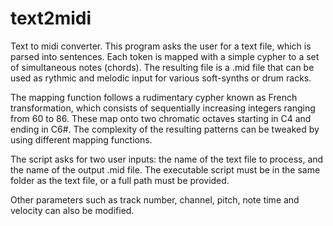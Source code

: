 text2midi
=========

Text to midi converter. This program asks the user for a text file, which is parsed into sentences. Each token is mapped with a simple cypher to a set of simultaneous notes (chords). The resulting file is a .mid file that can be used as rythmic and melodic input for various soft-synths or drum racks.

The mapping function follows a rudimentary cypher known as French transformation, which consists of sequentially increasing integers ranging from 60 to 86. These map onto two chromatic octaves starting in C4 and ending in C6#. The complexity of the resulting patterns can be tweaked by using different mapping functions.

The script asks for two user inputs: the name of the text file to process, and the name of the output .mid file. The executable script must be in the same folder as the text file, or a full path must be provided.

Other parameters such as track number, channel, pitch, note time and velocity can also be modified.
